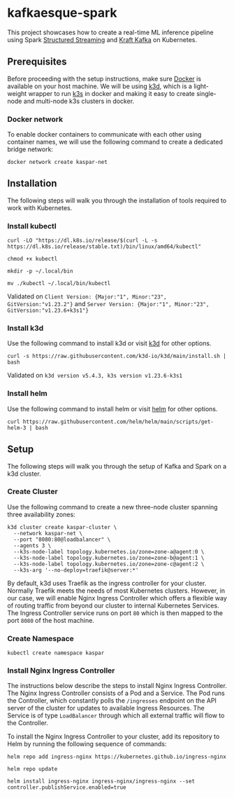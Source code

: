 # kafkaesque-spark
This project showcases how to create a real-time ML inference pipeline using Spark [Structured Streaming](https://spark.apache.org/docs/latest/structured-streaming-programming-guide.html) and [Kraft Kafka](https://developer.confluent.io/learn/kraft/) on Kubernetes.

## Prerequisites
Before proceeding with the setup instructions, make sure [Docker](https://docs.docker.com/install/) is available on your host machine. We will be using [k3d](https://k3d.io/), which is a light-weight wrapper to run [k3s](https://github.com/rancher/k3s) in docker and making it easy to create single-node and multi-node k3s clusters in docker.

### Docker network
To enable docker containers to communicate with each other using container names, we will use the following command to create a dedicated bridge network:
```
docker network create kaspar-net
```

## Installation
The following steps will walk you through the installation of tools required to work with Kubernetes.

### Install kubectl
```
curl -LO "https://dl.k8s.io/release/$(curl -L -s https://dl.k8s.io/release/stable.txt)/bin/linux/amd64/kubectl"
```
```
chmod +x kubectl
```
```
mkdir -p ~/.local/bin
```
```
mv ./kubectl ~/.local/bin/kubectl
```
Validated on `Client Version: {Major:"1", Minor:"23", GitVersion:"v1.23.2"}` and `Server Version: {Major:"1", Minor:"23", GitVersion:"v1.23.6+k3s1"}`
### Install k3d
Use the following command to install k3d or visit [k3d](https://k3d.io/) for other options.
```
curl -s https://raw.githubusercontent.com/k3d-io/k3d/main/install.sh | bash
```
Validated on `k3d version v5.4.3, k3s version v1.23.6-k3s1`
### Install helm
Use the following command to install helm or visit [helm](https://helm.sh/) for other options.
```
curl https://raw.githubusercontent.com/helm/helm/main/scripts/get-helm-3 | bash
```

## Setup
The following steps will walk you through the setup of Kafka and Spark on a k3d cluster.

### Create Cluster
Use the following command to create a new three-node cluster spanning three availability zones:
```
k3d cluster create kaspar-cluster \
  --network kaspar-net \
  --port "8080:80@loadbalancer" \
  --agents 3 \
  --k3s-node-label topology.kubernetes.io/zone=zone-a@agent:0 \
  --k3s-node-label topology.kubernetes.io/zone=zone-b@agent:1 \
  --k3s-node-label topology.kubernetes.io/zone=zone-c@agent:2 \
  --k3s-arg '--no-deploy=traefik@server:*'
```
By default, k3d uses Traefik as the ingress controller for your cluster. Normally Traefik meets the needs of most Kubernetes clusters. However, in our case, we will enable Nginx Ingress Controller which offers a flexible way of routing traffic from beyond our cluster to internal Kubernetes Services. The Ingress Controller service runs on port `80` which is then mapped to the port `8080` of the host machine.

### Create Namespace
```
kubectl create namespace kaspar
```

### Install Nginx Ingress Controller
The instructions below describe the steps to install Nginx Ingress Controller. The Nginx Ingress Controller consists of a Pod and a Service. The Pod runs the Controller, which constantly polls the `/ingresses` endpoint on the API server of the cluster for updates to available Ingress Resources. The Service is of type `LoadBalancer` through which all external traffic will flow to the Controller.

To install the Nginx Ingress Controller to your cluster, add its repository to Helm by running the following sequence of commands:
```
helm repo add ingress-nginx https://kubernetes.github.io/ingress-nginx
```
```
helm repo update
```
```
helm install ingress-nginx ingress-nginx/ingress-nginx --set controller.publishService.enabled=true
```
